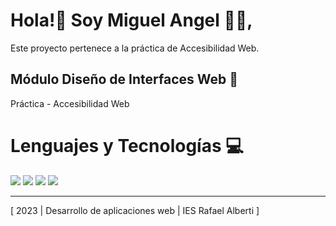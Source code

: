 ﻿
# Hola!👋 Soy Miguel Angel 🧑‍💻,

Este proyecto pertenece a la práctica de Accesibilidad Web.

## Módulo Diseño de Interfaces Web 🎨 

Práctica - Accesibilidad Web

# Lenguajes y Tecnologías 💻
![](https://camo.githubusercontent.com/5d3b0191832237fcbfc6d4497524e8bb547c6bfc9eafb738d5205c629d202067/68747470733a2f2f696d672e736869656c64732e696f2f62616467652f68746d6c352532302d2532334533344632362e7376673f267374796c653d666f722d7468652d6261646765266c6f676f3d68746d6c35266c6f676f436f6c6f723d7768697465)
![](https://camo.githubusercontent.com/5ed492db9c79ad5990eda7dc80923377f0e7096b18a4d1e9b86c8987dc0e5aa5/68747470733a2f2f696d672e736869656c64732e696f2f62616467652f637373332532302d2532333135373242362e7376673f267374796c653d666f722d7468652d6261646765266c6f676f3d63737333266c6f676f436f6c6f723d7768697465)
![](https://camo.githubusercontent.com/62d37abe760867620e0baea1066303719d630a82936837ba7bff6b0c754e3c9f/68747470733a2f2f696d672e736869656c64732e696f2f62616467652f6a6176617363726970742532302d2532333332333333302e7376673f267374796c653d666f722d7468652d6261646765266c6f676f3d6a617661736372697074266c6f676f436f6c6f723d253233463744463145)
![](https://camo.githubusercontent.com/6aea43d076c7bf00489f1b347caa33fe5c4d84a8af2983804f8702632f2669ec/68747470733a2f2f696d672e736869656c64732e696f2f62616467652f6769746875622532302d2532333132313031312e7376673f267374796c653d666f722d7468652d6261646765266c6f676f3d676974687562266c6f676f436f6c6f723d7768697465)

----------------------------------------
[ 2023 | Desarrollo de aplicaciones web | IES Rafael Alberti ]


